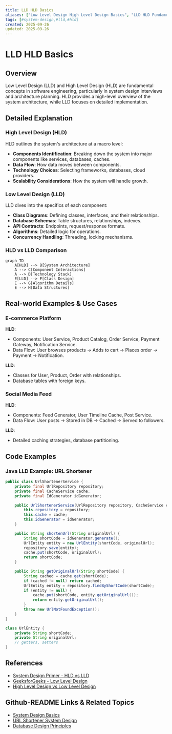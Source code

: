 ```yaml
---
title: LLD HLD Basics
aliases: ["Low Level Design High Level Design Basics", "LLD HLD Fundamentals"]
tags: [#system-design,#lld,#hld]
created: 2025-09-26
updated: 2025-09-26
---
```


# LLD HLD Basics

## Overview

Low Level Design (LLD) and High Level Design (HLD) are fundamental concepts in software engineering, particularly in system design interviews and architecture planning. HLD provides a high-level overview of the system architecture, while LLD focuses on detailed implementation.

## Detailed Explanation

### High Level Design (HLD)

HLD outlines the system's architecture at a macro level:

- **Components Identification**: Breaking down the system into major components like services, databases, caches.
- **Data Flow**: How data moves between components.
- **Technology Choices**: Selecting frameworks, databases, cloud providers.
- **Scalability Considerations**: How the system will handle growth.

### Low Level Design (LLD)

LLD dives into the specifics of each component:

- **Class Diagrams**: Defining classes, interfaces, and their relationships.
- **Database Schemas**: Table structures, relationships, indexes.
- **API Contracts**: Endpoints, request/response formats.
- **Algorithms**: Detailed logic for operations.
- **Concurrency Handling**: Threading, locking mechanisms.

### HLD vs LLD Comparison
```mermaid
graph TD
    A[HLD] --> B[System Architecture]
    A --> C[Component Interactions]
    A --> D[Technology Stack]
    E[LLD] --> F[Class Design]
    E --> G[Algorithm Details]
    E --> H[Data Structures]
```

## Real-world Examples & Use Cases

### E-commerce Platform

**HLD**:
- Components: User Service, Product Catalog, Order Service, Payment Gateway, Notification Service.
- Data Flow: User browses products -> Adds to cart -> Places order -> Payment -> Notification.

**LLD**:
- Classes for User, Product, Order with relationships.
- Database tables with foreign keys.

### Social Media Feed

**HLD**:
- Components: Feed Generator, User Timeline Cache, Post Service.
- Data Flow: User posts -> Stored in DB -> Cached -> Served to followers.

**LLD**:
- Detailed caching strategies, database partitioning.

## Code Examples

### Java LLD Example: URL Shortener

```java
public class UrlShortenerService {
    private final UrlRepository repository;
    private final CacheService cache;
    private final IdGenerator idGenerator;

    public UrlShortenerService(UrlRepository repository, CacheService cache, IdGenerator idGenerator) {
        this.repository = repository;
        this.cache = cache;
        this.idGenerator = idGenerator;
    }

    public String shortenUrl(String originalUrl) {
        String shortCode = idGenerator.generate();
        UrlEntity entity = new UrlEntity(shortCode, originalUrl);
        repository.save(entity);
        cache.put(shortCode, originalUrl);
        return shortCode;
    }

    public String getOriginalUrl(String shortCode) {
        String cached = cache.get(shortCode);
        if (cached != null) return cached;
        UrlEntity entity = repository.findByShortCode(shortCode);
        if (entity != null) {
            cache.put(shortCode, entity.getOriginalUrl());
            return entity.getOriginalUrl();
        }
        throw new UrlNotFoundException();
    }
}

class UrlEntity {
    private String shortCode;
    private String originalUrl;
    // getters, setters
}
```

## References

- [System Design Primer - HLD vs LLD](https://github.com/donnemartin/system-design-primer)
- [GeeksforGeeks - Low Level Design](https://www.geeksforgeeks.org/low-level-design-ll-design/)
- [High Level Design vs Low Level Design](https://www.interviewbit.com/blog/hld-vs-lld/)

## Github-README Links & Related Topics

- [System Design Basics](../system-design-basics/)
- [URL Shortener System Design](../url-shortener-system-design/)
- [Database Design Principles](../database-design-principles/)
